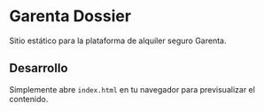 # Garenta Dossier

Sitio estático para la plataforma de alquiler seguro Garenta.

## Desarrollo

Simplemente abre `index.html` en tu navegador para previsualizar el contenido.

